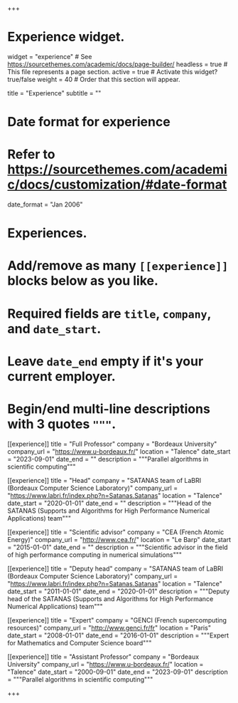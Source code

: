 +++
# Experience widget.
widget = "experience"  # See https://sourcethemes.com/academic/docs/page-builder/
headless = true  # This file represents a page section.
active = true  # Activate this widget? true/false
weight = 40  # Order that this section will appear.

title = "Experience"
subtitle = ""

# Date format for experience
#   Refer to https://sourcethemes.com/academic/docs/customization/#date-format
date_format = "Jan 2006"

# Experiences.
#   Add/remove as many `[[experience]]` blocks below as you like.
#   Required fields are `title`, `company`, and `date_start`.
#   Leave `date_end` empty if it's your current employer.
#   Begin/end multi-line descriptions with 3 quotes `"""`.


[[experience]]
  title = "Full Professor"
  company = "Bordeaux University"
  company_url = "https://www.u-bordeaux.fr/"
  location = "Talence"
  date_start = "2023-09-01"
  date_end = ""
  description = """Parallel algorithms in scientific computing"""

[[experience]]
  title = "Head"
  company = "SATANAS team of LaBRI (Bordeaux Computer Science Laboratory)"
  company_url = "https://www.labri.fr/index.php?n=Satanas.Satanas"
  location = "Talence"
  date_start = "2020-01-01"
  date_end = ""
  description = """Head of the SATANAS (Supports and Algorithms for High Performance Numerical Applications) team"""

[[experience]]
  title = "Scientific advisor"
  company = "CEA (French Atomic Energy)"
  company_url = "http://www.cea.fr/"
  location = "Le Barp"
  date_start = "2015-01-01"
  date_end = ""
  description = """Scientific advisor in the field of high performance computing in numerical simulations"""

[[experience]]
  title = "Deputy head"
  company = "SATANAS team of LaBRI (Bordeaux Computer Science Laboratory)"
  company_url = "https://www.labri.fr/index.php?n=Satanas.Satanas"
  location = "Talence"
  date_start = "2011-01-01"
  date_end = "2020-01-01"
  description = """Deputy head of the SATANAS (Supports and Algorithms for High Performance Numerical Applications) team"""

[[experience]]
  title = "Expert"
  company = "GENCI (French supercomputing resources)"
  company_url = "http://www.genci.fr/fr"
  location = "Paris"
  date_start = "2008-01-01"
  date_end = "2016-01-01"
  description = """Expert for Mathematics and Computer Science board"""

[[experience]]
  title = "Assistant Professor"
  company = "Bordeaux University"
  company_url = "https://www.u-bordeaux.fr/"
  location = "Talence"
  date_start = "2000-09-01"
  date_end = "2023-09-01"
  description = """Parallel algorithms in scientific computing"""

+++
